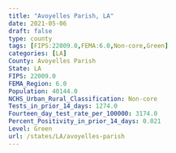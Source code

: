 ```yaml
---
title: "Avoyelles Parish, LA"
date: 2021-05-06
draft: false
type: county
tags: [FIPS:22009.0,FEMA:6.0,Non-core,Green]
categories: [LA]
County: Avoyelles Parish
State: LA
FIPS: 22009.0
FEMA_Region: 6.0
Population: 40144.0
NCHS_Urban_Rural_Classification: Non-core
Tests_in_prior_14_days: 1274.0
Fourteen_day_test_rate_per_100000: 3174.0
Percent_Positivity_in_prior_14_days: 0.021
Level: Green
url: /states/LA/avoyelles-parish
---
```



